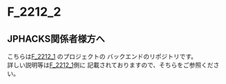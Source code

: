 # F_2212_2

## JPHACKS関係者様方へ

こちらは[F_2212_1](https://github.com/jphacks/F_2212_1)
のプロジェクトの
バックエンドのリポジトリです。  
詳しい説明等は[F_2212_1](https://github.com/jphacks/F_2212_1)側に
記載されておりますので、そちらをご参照ください。
